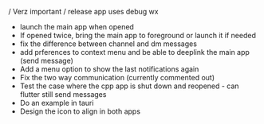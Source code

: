 / Verz important / release app uses debug wx
- launch the main app when opened
- If opened twice, bring the main app to foreground or launch it if needed
- fix the difference between channel and dm messages
- add prferences to context menu and be able to deeplink the main app (send message)
- Add a menu option to show the last notifications again
- Fix the two way communication (currently commented out)
- Test the case where the cpp app is shut down and reopened - can flutter still send messages
- Do an example in tauri
- Design the icon to align in both apps
